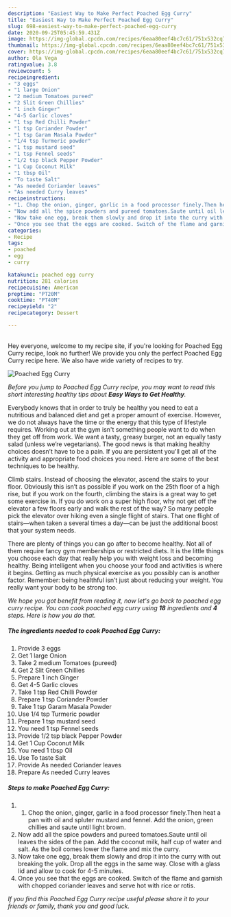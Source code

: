 ```yaml
---
description: "Easiest Way to Make Perfect Poached Egg Curry"
title: "Easiest Way to Make Perfect Poached Egg Curry"
slug: 698-easiest-way-to-make-perfect-poached-egg-curry
date: 2020-09-25T05:45:59.431Z
image: https://img-global.cpcdn.com/recipes/6eaa80eef4bc7c61/751x532cq70/poached-egg-curry-recipe-main-photo.jpg
thumbnail: https://img-global.cpcdn.com/recipes/6eaa80eef4bc7c61/751x532cq70/poached-egg-curry-recipe-main-photo.jpg
cover: https://img-global.cpcdn.com/recipes/6eaa80eef4bc7c61/751x532cq70/poached-egg-curry-recipe-main-photo.jpg
author: Ola Vega
ratingvalue: 3.8
reviewcount: 5
recipeingredient:
- "3 eggs"
- "1 large Onion"
- "2 medium Tomatoes pureed"
- "2 Slit Green Chillies"
- "1 inch Ginger"
- "4-5 Garlic cloves"
- "1 tsp Red Chilli Powder"
- "1 tsp Coriander Powder"
- "1 tsp Garam Masala Powder"
- "1/4 tsp Turmeric powder"
- "1 tsp mustard seed"
- "1 tsp Fennel seeds"
- "1/2 tsp black Pepper Powder"
- "1 Cup Coconut Milk"
- "1 tbsp Oil"
- "To taste Salt"
- "As needed Coriander leaves"
- "As needed Curry leaves"
recipeinstructions:
- "1. Chop the onion, ginger, garlic in a food processor finely.Then heat a pan with oil and spluter mustard and fennel. Add the onion, green chillies and saute until light brown."
- "Now add all the spice powders and pureed tomatoes.Saute until oil leaves the sides of the pan. Add the coconut milk, half cup of water and salt. As the boil comes lower the flame and mix the curry."
- "Now take one egg, break them slowly and drop it into the curry with out breaking the yolk. Drop all the eggs in the same way. Close with a glass lid and allow to cook for 4-5 minutes."
- "Once you see that the eggs are cooked. Switch of the flame and garnish with chopped coriander leaves and serve hot with rice or rotis."
categories:
- Recipe
tags:
- poached
- egg
- curry

katakunci: poached egg curry 
nutrition: 281 calories
recipecuisine: American
preptime: "PT20M"
cooktime: "PT40M"
recipeyield: "2"
recipecategory: Dessert

---
```

<br>
Hey everyone, welcome to my recipe site, if you're looking for Poached Egg Curry recipe, look no further! We provide you only the perfect Poached Egg Curry recipe here. We also have wide variety of recipes to try.
<br>


![Poached Egg Curry](https://img-global.cpcdn.com/recipes/6eaa80eef4bc7c61/751x532cq70/poached-egg-curry-recipe-main-photo.jpg)

<i>Before you jump to Poached Egg Curry recipe, you may want to read this short interesting healthy tips about <strong>Easy Ways to Get Healthy</strong>.</i>

Everybody knows that in order to truly be healthy you need to eat a nutritious and balanced diet and get a proper amount of exercise. However, we do not always have the time or the energy that this type of lifestyle requires. Working out at the gym isn't something people want to do when they get off from work. We want a tasty, greasy burger, not an equally tasty salad (unless we’re vegetarians). The good news is that making healthy choices doesn’t have to be a pain. If you are persistent you'll get all of the activity and appropriate food choices you need. Here are some of the best techniques to be healthy.

Climb stairs. Instead of choosing the elevator, ascend the stairs to your floor. Obviously this isn’t as possible if you work on the 25th floor of a high rise, but if you work on the fourth, climbing the stairs is a great way to get some exercise in. If you do work on a super high floor, why not get off the elevator a few floors early and walk the rest of the way? So many people pick the elevator over hiking even a single flight of stairs. That one flight of stairs—when taken a several times a day—can be just the additional boost that your system needs. 

There are plenty of things you can go after to become healthy. Not all of them require fancy gym memberships or restricted diets. It is the little things you choose each day that really help you with weight loss and becoming healthy. Being intelligent when you choose your food and activities is where it begins. Getting as much physical exercise as you possibly can is another factor. Remember: being healthful isn’t just about reducing your weight. You really want your body to be strong too. 


<i>We hope you got benefit from reading it, now let's go back to poached egg curry recipe. You can cook poached egg curry using <strong>18</strong> ingredients and <strong>4</strong> steps. Here is how you do that.
</i>

##### The ingredients needed to cook Poached Egg Curry:

1. Provide 3 eggs
1. Get 1 large Onion
1. Take 2 medium Tomatoes (pureed)
1. Get 2 Slit Green Chillies
1. Prepare 1 inch Ginger
1. Get 4-5 Garlic cloves
1. Take 1 tsp Red Chilli Powder
1. Prepare 1 tsp Coriander Powder
1. Take 1 tsp Garam Masala Powder
1. Use 1/4 tsp Turmeric powder
1. Prepare 1 tsp mustard seed
1. You need 1 tsp Fennel seeds
1. Provide 1/2 tsp black Pepper Powder
1. Get 1 Cup Coconut Milk
1. You need 1 tbsp Oil
1. Use To taste Salt
1. Provide As needed Coriander leaves
1. Prepare As needed Curry leaves


##### Steps to make Poached Egg Curry:

1. 1. Chop the onion, ginger, garlic in a food processor finely.Then heat a pan with oil and spluter mustard and fennel. Add the onion, green chillies and saute until light brown.
1. Now add all the spice powders and pureed tomatoes.Saute until oil leaves the sides of the pan. Add the coconut milk, half cup of water and salt. As the boil comes lower the flame and mix the curry.
1. Now take one egg, break them slowly and drop it into the curry with out breaking the yolk. Drop all the eggs in the same way. Close with a glass lid and allow to cook for 4-5 minutes.
1. Once you see that the eggs are cooked. Switch of the flame and garnish with chopped coriander leaves and serve hot with rice or rotis.


<i>If you find this Poached Egg Curry recipe useful please share it to your friends or family, thank you and good luck.</i>
